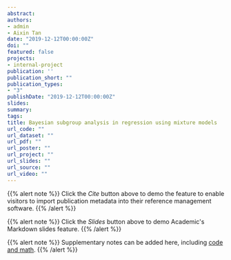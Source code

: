 ```yaml
---
abstract: 
authors:
- admin
- Aixin Tan
date: "2019-12-12T00:00:00Z"
doi: ""
featured: false
projects:
- internal-project
publication: ''
publication_short: ""
publication_types:
- "3"
publishDate: "2019-12-12T00:00:00Z"
slides: 
summary: 
tags:
title: Bayesian subgroup analysis in regression using mixture models
url_code: ""
url_dataset: ""
url_pdf: ""
url_poster: ""
url_project: ""
url_slides: ""
url_source: ""
url_video: ""
---
```


{{% alert note %}}
Click the *Cite* button above to demo the feature to enable visitors to import publication metadata into their reference management software.
{{% /alert %}}

{{% alert note %}}
Click the *Slides* button above to demo Academic's Markdown slides feature.
{{% /alert %}}

{{% alert note %}}
Supplementary notes can be added here, including [code and math](https://sourcethemes.com/academic/docs/writing-markdown-latex/).
{{% /alert %}}
